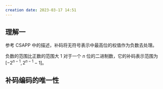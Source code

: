 ```yaml
---
creation date: 2023-03-17 14:51 
---
```

## 理解一
参考 CSAPP 中的描述，补码将无符号表示中最高位的权值作为负数去处理。

负数的范围比正数的范围大 1 
对于一个 $n$ 位的二进制数，它的补码表示范围为 $[-2^{n-1}, 2^{n-1}-1]$。

## 补码编码的唯一性



